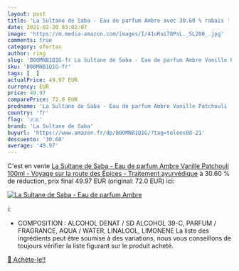 ```yaml
---
layout: post
title: 'La Sultane de Saba - Eau de parfum Ambre avec 30.60 % rabais '
date: 2021-02-20 03:02:07
image: 'https://m.media-amazon.com/images/I/41uRui78PsL._SL200_.jpg'
comments: true
category: ofertas
author: ring
slug: 'B00MNB1Q1G-fr La Sultane de Saba - Eau de parfum Ambre Vanille Patchouli...'
sku: 'B00MNB1Q1G-fr'
tags: [  ]
actualPrice: 49.97 EUR
currency: EUR
price: 49.97
comparePrice: 72.0 EUR
prodname: 'La Sultane de Saba - Eau de parfum Ambre Vanille Patchouli  100ml - Voyage sur la route des Épices - Traitement ayurvédique'
country: 'fr'
flag: '🇫🇷'
brand: 'La Sultane de Saba'
buyurl: 'https://www.amazon.fr/dp/B00MNB1Q1G/?tag=tolees0d-21'
descuento: '30.60'
average: '49.97'
---
```


C'est en vente [La Sultane de Saba - Eau de parfum Ambre Vanille Patchouli  100ml - Voyage sur la route des Épices - Traitement ayurvédique](https://www.amazon.fr/dp/B00MNB1Q1G/?tag=tolees0d-21)  à  30.60 % de réduction, prix final  49.97 EUR (original: 72.0 EUR) ici:

[![La Sultane de Saba - Eau de parfum Ambre](https://m.media-amazon.com/images/I/41uRui78PsL._SL200_.jpg)](https://www.amazon.fr/dp/B00MNB1Q1G/?tag=tolees0d-21)

ℹ️:

- COMPOSITION : ALCOHOL DENAT / SD ALCOHOL 39-C, PARFUM / FRAGRANCE, AQUA / WATER, LINALOOL, LIMONENE La liste des ingrédients peut être soumise à des variations, nous vous conseillons de toujours vérifier la liste figurant sur le produit acheté.

[🛒 Achète-le!!](https://www.amazon.fr/dp/B00MNB1Q1G/?tag=tolees0d-21)
